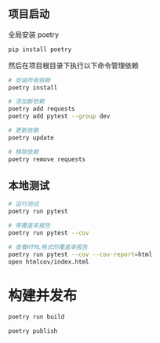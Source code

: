 ## 项目启动

全局安装 poetry

```bash
pip install poetry
```

然后在项目根目录下执行以下命令管理依赖

```bash
# 安装所有依赖
poetry install

# 添加新依赖
poetry add requests
poetry add pytest --group dev

# 更新依赖
poetry update

# 移除依赖
poetry remove requests
```

## 本地测试

```bash
# 运行测试
poetry run pytest

# 带覆盖率报告
poetry run pytest --cov

# 查看HTML格式的覆盖率报告
poetry run pytest --cov --cov-report=html
open htmlcov/index.html

```

# 构建并发布

```bash
poetry run build

poetry publish
```
